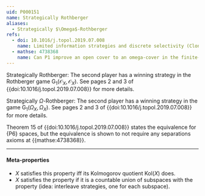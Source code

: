 ```yaml
---
uid: P000151
name: Strategically Rothberger
aliases:
  - Strategically $\Omega$-Rothberger
refs:
  - doi: 10.1016/j.topol.2019.07.008
    name: Limited information strategies and discrete selectivity (Clontz & Holshouser)
  - mathse: 4738368
    name: Can P1 improve an open cover to an omega-cover in the finite-open game?
---
```


Strategically Rothberger: The second player has a winning strategy in the Rothberger game $\mathsf{G}_1(\mathcal O_X,\mathcal O_X)$. See pages 2 and 3 of {{doi:10.1016/j.topol.2019.07.008}} for more details.

Strategically $\Omega$-Rothberger: The second player has a winning strategy in the game $\mathsf{G}_1(\Omega_X,\Omega_X)$. See pages 2 and 3 of {{doi:10.1016/j.topol.2019.07.008}} for more details.

Theorem 15 of {{doi:10.1016/j.topol.2019.07.008}} states the equivalence for {P6} spaces, but the equivalence is shown to not require any separations axioms at {{mathse:4738368}}.

----
#### Meta-properties

- $X$ satisfies this property iff its Kolmogorov quotient $\text{Kol}(X)$ does.
- $X$ satisfies the property if it is a countable union of subspaces with the property
(idea: interleave strategies, one for each subspace).
